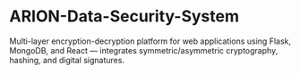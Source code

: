 # ARION-Data-Security-System
Multi-layer encryption-decryption platform for web applications using Flask, MongoDB, and React — integrates symmetric/asymmetric cryptography, hashing, and digital signatures.

